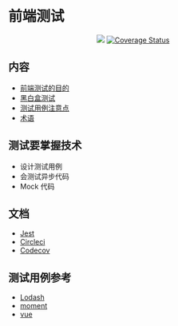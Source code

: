 # 前端测试
<p align="center">
  <a href="https://circleci.com/gh/iamjoel/front-end-test-case/tree/master"><img src="https://img.shields.io/circleci/build/github/iamjoel/front-end-test-case"></a>
  <a href="https://codecov.io/github/iamjoel/front-end-test-case?branch=master"><img src="https://img.shields.io/codecov/c/github/iamjoel/front-end-test-case/master.svg" alt="Coverage Status"></a>
  <img src="https://img.shields.io/github/license/iamjoel/front-end-test-case" alt="">
</p>

## 内容
* [前端测试的目的](doc/why.md)
* [黑白盒测试](doc/black-white-test.md)
* [测试用例注意点](doc/doc/test-case-tip.md)
* [术语](doc/term.md)

## 测试要掌握技术
* 设计测试用例
* 会测试异步代码
* Mock 代码

## 文档
* [Jest](https://jestjs.io/zh-Hans/)
* [Circleci](https://circleci.com/)
* [Codecov](https://codecov.io/)

## 测试用例参考
* [Lodash](https://github.com/lodash/lodash/tree/master/test)
* [moment](https://github.com/moment/moment/tree/develop/src/test/moment)
* [vue](https://github.com/vuejs/vue/tree/dev/test/unit/features)
